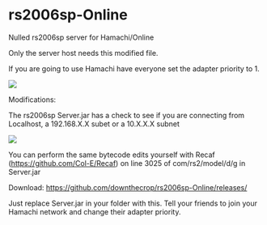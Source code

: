 # rs2006sp-Online
Nulled rs2006sp server for Hamachi/Online

Only the server host needs this modified file.

If you are going to use Hamachi have everyone set the adapter priority to 1.

![](https://i.imgur.com/8r4qQDK.png)

Modifications:

The rs2006sp Server.jar has a check to see if you are connecting from Localhost, a 192.168.X.X subet or a 10.X.X.X subnet

![](https://i.imgur.com/WK745Ec.png)

You can perform the same bytecode edits yourself with Recaf (https://github.com/Col-E/Recaf) on line 3025 of com/rs2/model/d/g in Server.jar

Download: https://github.com/downthecrop/rs2006sp-Online/releases/

Just replace Server.jar in your folder with this. Tell your friends to join your Hamachi network and change their adapter priority.

